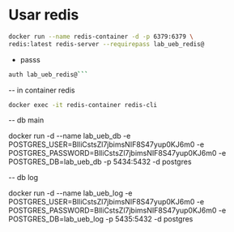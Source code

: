 # Usar redis

```bash
docker run --name redis-container -d -p 6379:6379 \
redis:latest redis-server --requirepass lab_ueb_redis@
```

- passs

````bash
auth lab_ueb_redis@```
````

-- in container redis

```bash
docker exec -it redis-container redis-cli
```

-- db main

docker run -d --name lab_ueb_db -e POSTGRES_USER=BlliCstsZl7jbimsNIF8S47yup0KJ6m0 -e POSTGRES_PASSWORD=BlliCstsZl7jbimsNIF8S47yup0KJ6m0 -e POSTGRES_DB=lab_ueb_db -p 5434:5432 -d postgres

-- db log

docker run -d --name lab_ueb_log -e POSTGRES_USER=BlliCstsZl7jbimsNIF8S47yup0KJ6m0 -e POSTGRES_PASSWORD=BlliCstsZl7jbimsNIF8S47yup0KJ6m0 -e POSTGRES_DB=lab_ueb_log -p 5435:5432 -d postgres
